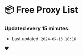 # :package: Free Proxy List
### Updated every 15 minutes.

- Last updated: `2024-05-13 18:16`

:heart:
